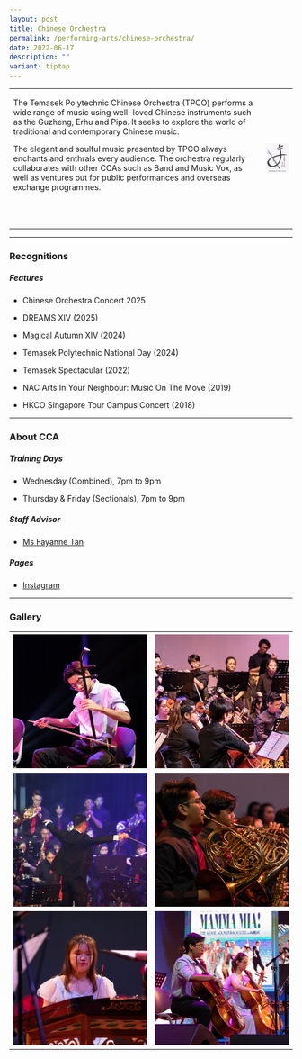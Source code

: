 ```yaml
---
layout: post
title: Chinese Orchestra
permalink: /performing-arts/chinese-orchestra/
date: 2022-06-17
description: ""
variant: tiptap
---
```

<table style="minWidth: 50px">
<colgroup>
<col>
<col>
</colgroup>
<tbody>
<tr>
<td rowspan="1" colspan="1">
<p>The Temasek Polytechnic Chinese Orchestra (TPCO) performs a wide range
of music using well-loved Chinese instruments such as the Guzheng, Erhu
and Pipa. It seeks to explore the world of traditional and contemporary
Chinese music.</p>
<p></p>
<p>The elegant and soulful music presented by TPCO always enchants and enthrals
every audience. The orchestra regularly collaborates with other CCAs such
as Band and Music Vox, as well as ventures out for public performances
and overseas exchange programmes.</p>
<p>
<br>
<br>
</p>
</td>
<td rowspan="1" colspan="1">
<div class="isomer-image-wrapper">
<img style="display:block;margin-left:auto;margin-right:auto;" height="auto" width="100%" alt="CO" src="/images/Arts/CO/CO_logo.png">
</div>
</td>
</tr>
</tbody>
</table>
<hr>
<h3>Recognitions</h3>
<h5>Features</h5>
<ul data-tight="true" class="tight">
<li>
<p>Chinese Orchestra Concert 2025</p>
</li>
<li>
<p>DREAMS XIV (2025)</p>
</li>
<li>
<p>Magical Autumn XIV (2024)</p>
</li>
<li>
<p>Temasek Polytechnic National Day (2024)</p>
</li>
<li>
<p>Temasek Spectacular (2022)</p>
</li>
<li>
<p>NAC Arts In Your Neighbour: Music On The Move (2019)</p>
</li>
<li>
<p>HKCO Singapore Tour Campus Concert (2018)</p>
</li>
</ul>
<hr>
<h3>About CCA</h3>
<h5>Training Days</h5>
<ul data-tight="true" class="tight">
<li>
<p>Wednesday (Combined), 7pm to 9pm</p>
</li>
<li>
<p>Thursday &amp; Friday (Sectionals), 7pm to 9pm</p>
</li>
</ul>
<h5>Staff Advisor</h5>
<ul data-tight="true" class="tight">
<li>
<p><a href="mailto:Fayanne_tan@tp.edu.sg" rel="noopener noreferrer nofollow" target="_blank">Ms Fayanne Tan</a>
</p>
</li>
</ul>
<h5>Pages</h5>
<ul data-tight="true" class="tight">
<li>
<p><a href="https://www.instagram.com/tpchineseorchestra" rel="noopener noreferrer nofollow" target="_blank">Instagram</a>
</p>
</li>
</ul>
<hr>
<h3>Gallery</h3>
<table style="minWidth: 50px">
<colgroup>
<col>
<col>
</colgroup>
<tbody>
<tr>
<th rowspan="1" colspan="1">
<div class="isomer-image-wrapper">
<img style="width: 100%" height="auto" width="100%" alt="" src="/images/Arts/CO/CO_pic_1.jpg">
</div>
</th>
<th rowspan="1" colspan="1">
<div class="isomer-image-wrapper">
<img style="width: 100%" height="auto" width="100%" alt="" src="/images/Arts/CO/CO_pic_2.jpg">
</div>
</th>
</tr>
<tr>
<td rowspan="1" colspan="1">
<div class="isomer-image-wrapper">
<img style="width: 100%" height="auto" width="100%" alt="" src="/images/Arts/Band/Band_pic_3.jpg">
</div>
</td>
<td rowspan="1" colspan="1">
<div class="isomer-image-wrapper">
<img style="width: 100%" height="auto" width="100%" alt="" src="/images/Arts/Band/Band_pic_4.jpg">
</div>
</td>
</tr>
<tr>
<td rowspan="1" colspan="1">
<div class="isomer-image-wrapper">
<img style="width: 100%" height="auto" width="100%" alt="" src="/images/Arts/CO/CO_pic_5.jpg">
</div>
</td>
<td rowspan="1" colspan="1">
<div class="isomer-image-wrapper">
<img style="width: 100%" height="auto" width="100%" alt="" src="/images/Arts/CO/CO_pic_6.jpg">
</div>
</td>
</tr>
</tbody>
</table>
<p></p>